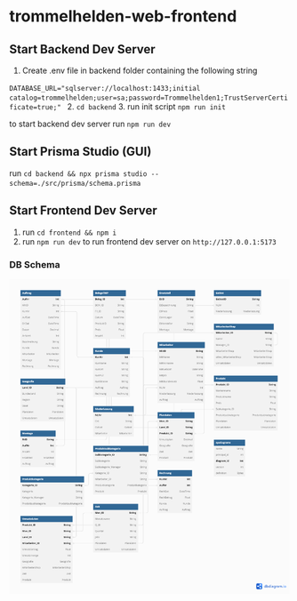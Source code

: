 # trommelhelden-web-frontend

## Start Backend Dev Server

1. Create .env file in backend folder containing the following string

`DATABASE_URL="sqlserver://localhost:1433;initial catalog=trommelhelden;user=sa;password=Trommelhelden1;TrustServerCertificate=true;" ` 2. `cd backend` 3. run init script `npm run init`

to start backend dev server run `npm run dev`

## Start Prisma Studio (GUI)

run `cd backend && npx prisma studio --schema=./src/prisma/schema.prisma`

## Start Frontend Dev Server

1. run `cd frontend && npm i`
2. run `npm run dev` to run frontend dev server on `http://127.0.0.1:5173`

### DB Schema

![Trommelhelden Schema](db_schema.png)
